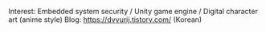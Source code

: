 Interest: Embedded system security / Unity game engine / Digital character art (anime style)
Blog: https://dvyurij.tistory.com/ (Korean)

<!---
dvyurij/dvyurij is a ✨ special ✨ repository because its `README.md` (this file) appears on your GitHub profile.
You can click the Preview link to take a look at your changes.
--->
